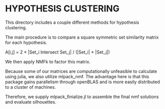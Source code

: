 HYPOTHESIS CLUSTERING
=====================

This directory includes a couple different methods for hypothesis clustering.

The main procedure is to compare a square symmetric set similarity matrix for each hypothesis.

A[i,j] = 2 * |Set\_i Intersect Set\_j| / (|Set\_i| * |Set\_j|)

We then apply NMFk to factor this matrix.

Because some of our matrices are computationally unfeasible to calculate using julia,
we also utilize mlpack\_nmf. The advantage here is that this package gains parallelism through openBLAS
and is more easily distributed to a cluster of machines.

Therefore, we supply mlpack\_finialize.jl to assemble the final nmf solutions and evaluate silhouettes.

